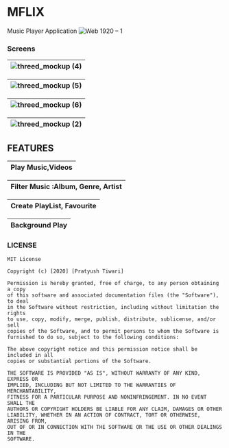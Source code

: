 # MFLIX

Music Player Application
![Web 1920 – 1](https://user-images.githubusercontent.com/42827589/91978337-8ea42280-ed41-11ea-8a89-1c207ab22edd.png)

### Screens
| ![threed_mockup (4)](https://user-images.githubusercontent.com/42827589/91978558-f22e5000-ed41-11ea-9350-59c0b33b6852.png) | 
| :-------------: | 

|![threed_mockup (5)](https://user-images.githubusercontent.com/42827589/91978554-f0fd2300-ed41-11ea-80d4-c650bfa878ca.png) | 
| :-------------: | 

| ![threed_mockup (6)](https://user-images.githubusercontent.com/42827589/91978552-ee9ac900-ed41-11ea-83f7-75e3b19a8669.png) | 
| :-------------: | 

|![threed_mockup (2)](https://user-images.githubusercontent.com/42827589/91978567-f5294080-ed41-11ea-8ceb-f9b3a28a32bd.png) | 
| :-------------: | 

## FEATURES
|Play Music,Videos | 
| :-------------: | 

| Filter Music :Album, Genre, Artist | 
| :-------------: | 

| Create PlayList, Favourite | 
| :-------------: |

| Background Play | 
| :-------------: |

### LICENSE
```
MIT License

Copyright (c) [2020] [Pratyush Tiwari]

Permission is hereby granted, free of charge, to any person obtaining a copy
of this software and associated documentation files (the "Software"), to deal
in the Software without restriction, including without limitation the rights
to use, copy, modify, merge, publish, distribute, sublicense, and/or sell
copies of the Software, and to permit persons to whom the Software is
furnished to do so, subject to the following conditions:

The above copyright notice and this permission notice shall be included in all
copies or substantial portions of the Software.

THE SOFTWARE IS PROVIDED "AS IS", WITHOUT WARRANTY OF ANY KIND, EXPRESS OR
IMPLIED, INCLUDING BUT NOT LIMITED TO THE WARRANTIES OF MERCHANTABILITY,
FITNESS FOR A PARTICULAR PURPOSE AND NONINFRINGEMENT. IN NO EVENT SHALL THE
AUTHORS OR COPYRIGHT HOLDERS BE LIABLE FOR ANY CLAIM, DAMAGES OR OTHER
LIABILITY, WHETHER IN AN ACTION OF CONTRACT, TORT OR OTHERWISE, ARISING FROM,
OUT OF OR IN CONNECTION WITH THE SOFTWARE OR THE USE OR OTHER DEALINGS IN THE
SOFTWARE.
```
